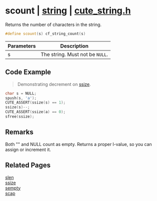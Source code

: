 # scount | [string](https://github.com/RandyGaul/cute_framework/blob/master/docs/string/README.md) | [cute_string.h](https://github.com/RandyGaul/cute_framework/blob/master/include/cute_string.h)

Returns the number of characters in the string.

```cpp
#define scount(s) cf_string_count(s)
```

Parameters | Description
--- | ---
s | The string. Must not be `NULL`.

## Code Example

> Demonstrating decrement on [ssize](https://github.com/RandyGaul/cute_framework/blob/master/docs/string/ssize.md).

```cpp
char s = NULL;
spush(s, 'a');
CUTE_ASSERT(ssize(s) == 1);
ssize(s)--;
CUTE_ASSERT(ssize(a) == 0);
sfree(ssize);
```

## Remarks

Both "" and NULL count as empty. Returns a proper l-value, so you can assign or increment it.

## Related Pages

[slen](https://github.com/RandyGaul/cute_framework/blob/master/docs/string/slen.md)  
[ssize](https://github.com/RandyGaul/cute_framework/blob/master/docs/string/ssize.md)  
[sempty](https://github.com/RandyGaul/cute_framework/blob/master/docs/string/sempty.md)  
[scap](https://github.com/RandyGaul/cute_framework/blob/master/docs/string/scap.md)  
